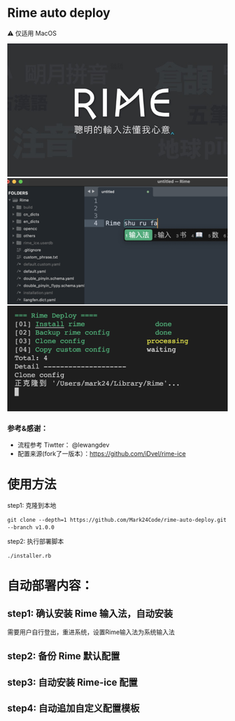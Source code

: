 # Rime auto deploy

⚠️ 仅适用 MacOS

![rime](./images/rime.jpeg)
![result](./images/result.png)
![working](./images/working.png)

### 参考&感谢：

* 流程参考 Tiwtter： @lewangdev
* 配置来源(fork了一版本）：https://github.com/iDvel/rime-ice


# 使用方法

step1: 克隆到本地

`git clone --depth=1 https://github.com/Mark24Code/rime-auto-deploy.git --branch v1.0.0`

step2: 执行部署脚本

`./installer.rb`

# 自动部署内容：

## step1: 确认安装 Rime 输入法，自动安装

需要用户自行登出，重进系统，设置Rime输入法为系统输入法

## step2: 备份 Rime 默认配置

## step3: 自动安装 Rime-ice 配置

## step4: 自动追加自定义配置模板


